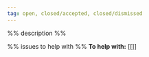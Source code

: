 ```yaml
---
tag: open, closed/accepted, closed/dismissed
---
```

%% description %%

%% issues to help with %%
**To help with:** [[]]